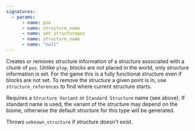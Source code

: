 ```yaml
---
signatures:
  - params:
      - name: pos
      - name: structure_name
      - name: set_structurepos
      - name: structure_name
      - name: "null"
---
```


Creates or removes structure information of a structure associated with a chunk
of `pos`. Unlike `plop`, blocks are not placed in the world, only structure
information is set. For the game this is a fully functional structure even if
blocks are not set. To remove the structure a given point is in, use
`structure_references` to find where current structure starts.

Requires a `Structure Variant` or `Standard Structure` name (see above). If
standard name is used, the variant of the structure may depend on the biome,
otherwise the default structure for this type will be generated.

Throws `unknown_structure` if structure doesn't exist.
